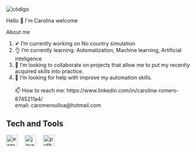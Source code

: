 ![código](https://media1.tenor.com/m/w2WYZuHWZw0AAAAC/coded-data.gif)






Hello 👋 I`m Carolina welcome



About me

<div align="left">

  
   <ol>
      <li>✔ I’m currently working on No country simulation</li>
      <li>👌 I’m currently learning: Automatization, Machine learning, Artificial inteligence</li>
      <li>👀 I’m looking to collaborate on projects that allow me to put my recently acquired skills into practice.</li>
      <li>👀 I’m looking for help with improve my automation skills.</li>
      <br>
     📫 How to reach me:  
     https://www.linkedin.com/in/carolina-romero-8745211a4/
     <br>
     email: 
     caromeroulloa@hotmail.com
  <ol/>
</div>


## Tech and Tools
<div align="left">
  <img src="https://skillicons.dev/icons?i=selenium" height="30" alt="express logo"  />
  <img width="12" />
  <img src="https://skillicons.dev/icons?i=java" height="30" alt="java logo"  />
  <img width="12" />
  <img src="https://skillicons.dev/icons?i=python" height="30" alt="python logo"  />
  <img width="12" />
</div>



